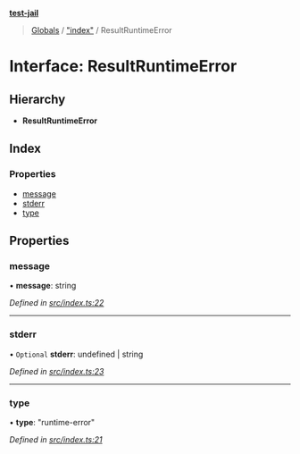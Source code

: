 **[test-jail](../README.md)**

> [Globals](undefined) / ["index"](../README.md) / ResultRuntimeError

# Interface: ResultRuntimeError

## Hierarchy

* **ResultRuntimeError**

## Index

### Properties

* [message](_index_.resultruntimeerror.md#message)
* [stderr](_index_.resultruntimeerror.md#stderr)
* [type](_index_.resultruntimeerror.md#type)

## Properties

### message

•  **message**: string

*Defined in [src/index.ts:22](https://github.com/dominik-korsa/test-jail/blob/e012a68/src/index.ts#L22)*

___

### stderr

• `Optional` **stderr**: undefined \| string

*Defined in [src/index.ts:23](https://github.com/dominik-korsa/test-jail/blob/e012a68/src/index.ts#L23)*

___

### type

•  **type**: \"runtime-error\"

*Defined in [src/index.ts:21](https://github.com/dominik-korsa/test-jail/blob/e012a68/src/index.ts#L21)*

